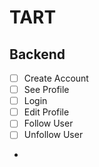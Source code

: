 # TART

## Backend

 - [ ] Create Account
 - [ ] See Profile
 - [ ] Login
 - [ ] Edit Profile
 - [ ] Follow User
 - [ ] Unfollow User
 - 
